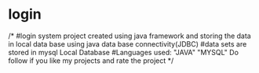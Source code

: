 # login
/*
#login system  project created using java framework  and storing the data in local data base using java data base connectivity(JDBC)
#data sets are stored in mysql Local Database
#Languages used:
     "JAVA"
     "MYSQL"
Do follow if you like my projects and rate the project
*/
